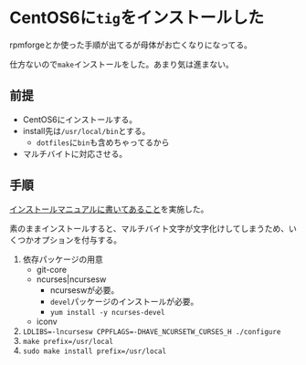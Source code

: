 # CentOS6に`tig`をインストールした

rpmforgeとか使った手順が出てるが母体がお亡くなりになってる。

仕方ないので`make`インストールをした。あまり気は進まない。

## 前提

- CentOS6にインストールする。
- install先は`/usr/local/bin`とする。
    - `dotfiles`に`bin`も含めちゃってるから
- マルチバイトに対応させる。

## 手順

[インストールマニュアルに書いてあること](https://jonas.github.io/tig/INSTALL.html)を実施した。

素のままインストールすると、マルチバイト文字が文字化けしてしまうため、いくつかオプションを付与する。

1. 依存パッケージの用意
    - git-core
    - ncurses|ncursesw
        - ncurseswが必要。
        - `devel`パッケージのインストールが必要。
        - `yum install -y ncurses-devel`
    - iconv
2. `LDLIBS=-lncursesw CPPFLAGS=-DHAVE_NCURSETW_CURSES_H ./configure`
3. `make prefix=/usr/local`
4. `sudo make install prefix=/usr/local`
